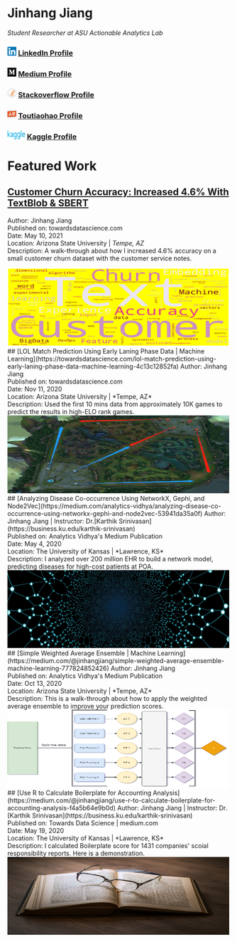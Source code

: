 # Jinhang Jiang  
*Student Researcher at ASU Actionable Analytics Lab*
### <img src="images/linkedin1.png" width="20" height="20"> [LinkedIn Profile](https://www.linkedin.com/in/jinhangjiang/)
### <img src="images/medium.png" width="20" height="20"> [Medium Profile](https://medium.com/@jinhangjiang)
### <img src="images/stack.png" width="20" height="20"> [Stackoverflow Profile](https://stackoverflow.com/users/13609600/jinhang-jiang?tab=profile)
### <img src="images/toutiao.jpg" width="20" height="20"> [Toutiaohao Profile](https://m.toutiao.com/is/JuMPtA6/)
### <img src="images/Kaggle1.png" width="40" height="20"> [Kaggle Profile](https://www.kaggle.com/jinhangjiang)


# Featured Work
## [Customer Churn Accuracy: Increased 4.6% With TextBlob & SBERT](https://towardsdatascience.com/customer-churn-accuracy-a-4-6-increase-with-feature-engineering-29bcb1b1ee8f)
Author: Jinhang Jiang  <br />
Published on: towardsdatascience.com <br />
Date: May 10, 2021 <br />
Location: Arizona State University | *Tempe, AZ* <br />
Description: A walk-through about how I increased 4.6% accuracy on a small customer churn dataset with the customer service notes.

<a href="https://towardsdatascience.com/customer-churn-accuracy-a-4-6-increase-with-feature-engineering-29bcb1b1ee8f">
<img src="images/CustChurn1.png" width="500" height="175" alt="https://towardsdatascience.com/customer-churn-accuracy-a-4-6-increase-with-feature-engineering-29bcb1b1ee8f">
</a>

<br />
## [LOL Match Prediction Using Early Laning Phase Data | Machine Learning](https://towardsdatascience.com/lol-match-prediction-using-early-laning-phase-data-machine-learning-4c13c12852fa)
Author: Jinhang Jiang  <br />
Published on: towardsdatascience.com <br />
Date: Nov 11, 2020 <br />
Location: Arizona State University | *Tempe, AZ* <br />
Description: Used the first 10 mins data from approximately 10K games to predict the results in high-ELO rank games.

<a href="https://towardsdatascience.com/lol-match-prediction-using-early-laning-phase-data-machine-learning-4c13c12852fa">
<img src="images/LOL2.jpg" width="500" height="175" alt="https://towardsdatascience.com/lol-match-prediction-using-early-laning-phase-data-machine-learning-4c13c12852fa">
</a>

<br />
## [Analyzing Disease Co-occurrence Using NetworkX, Gephi, and Node2Vec](https://medium.com/analytics-vidhya/analyzing-disease-co-occurrence-using-networkx-gephi-and-node2vec-53941da35a0f)
Author: Jinhang Jiang  | Instructor: Dr.[Karthik Srinivasan](https://business.ku.edu/karthik-srinivasan) <br />
Published on: Analytics Vidhya's Medium Publication <br />
Date: May 4, 2020 <br />
Location: The University of Kansas | *Lawrence, KS* <br />
Description: I analyzed over 200 million EHR to build a network model, predicting diseases for high-cost patients at POA.

<a href="https://medium.com/analytics-vidhya/analyzing-disease-co-occurrence-using-networkx-gephi-and-node2vec-53941da35a0f">
<img src="images/network-3849202_1920.jpg" width="500" height="175" alt="https://medium.com/analytics-vidhya/analyzing-disease-co-occurrence-using-networkx-gephi-and-node2vec-53941da35a0f">
</a>

<br />
## [Simple Weighted Average Ensemble | Machine Learning](https://medium.com/@jinhangjiang/simple-weighted-average-ensemble-machine-learning-777824852426)
Author: Jinhang Jiang   <br />
Published on: Analytics Vidhya's Medium Publication <br />
Date: Oct 13, 2020 <br />
Location: Arizona State University | *Tempe, AZ* <br />
Description: This is a walk-through about how to apply the weighted average ensemble to improve your prediction scores.

<a href="https://medium.com/@jinhangjiang/simple-weighted-average-ensemble-machine-learning-777824852426">
<img src="images/ensemble1.png" width="500" height="175" alt="https://medium.com/@jinhangjiang/use-r-to-calculate-boilerplate-for-accounting-analysis-f4a5b64e9b0d">
</a>

<br />
## [Use R to Calculate Boilerplate for Accounting Analysis](https://medium.com/@jinhangjiang/use-r-to-calculate-boilerplate-for-accounting-analysis-f4a5b64e9b0d)
Author: Jinhang Jiang  | Instructor: Dr.[Karthik Srinivasan](https://business.ku.edu/karthik-srinivasan) <br />
Published on: Towards Data Science | medium.com <br />
Date: May 19, 2020 <br />
Location: The University of Kansas | *Lawrence, KS* <br />
Description: I calculated Boilerplate score for 1431 companies' scoial responsibility reports. Here is a demonstration.

<a href="https://medium.com/@jinhangjiang/use-r-to-calculate-boilerplate-for-accounting-analysis-f4a5b64e9b0d">
<img src="images/boilerplate.jpg" width="500" height="175" alt="https://medium.com/@jinhangjiang/use-r-to-calculate-boilerplate-for-accounting-analysis-f4a5b64e9b0d">
</a>


